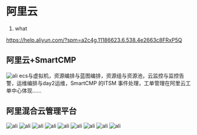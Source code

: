 # 阿里云
1. what

https://help.aliyun.com/?spm=a2c4g.11186623.6.538.4e2663c8FRxP5Q

## 阿里云+SmartCMP
![ali](../picture/ali.png)
ecs与虚拟机，资源编排与蓝图编排，资源组与资源池，云监控与监控告警，运维编排与day2运维，SmartCMP 的ITSM  事件处理，工单管理在阿里云工单中心体现......

## 阿里混合云管理平台

![ali](../picture/ali-cmp01.png)
![ali](../picture/ali-cmp02.png)
![ali](../picture/ali-cmp03.png)
![ali](../picture/ali-cmp04.png)
![ali](../picture/ali-cmp05.png)
![ali](../picture/ali-cmp06.png)
![ali](../picture/ali-cmp07.png)
![ali](../picture/ali-cmp08.png)
![ali](../picture/ali-cmp09.png)